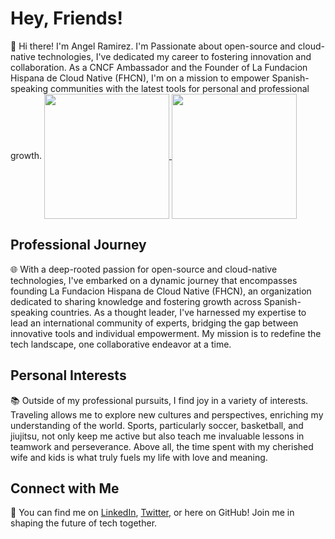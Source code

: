 # Hey, Friends!

👋 Hi there! I'm Angel Ramirez. I'm Passionate about open-source and cloud-native technologies, I've dedicated my career to fostering innovation and collaboration. As a CNCF Ambassador and the Founder of La Fundacion Hispana de Cloud Native (FHCN), I'm on a mission to empower Spanish-speaking communities with the latest tools for personal and professional growth.
<a href="https://github.com/anuraghazra/github-readme-stats">
  <img height=200 align="center" src="https://github-readme-stats.vercel.app/api?username=ar4mirez&show_icons=true&theme=transparent" />
</a>
<a href="https://github.com/anuraghazra/convoychat">
  <img height=200 align="center" src="https://github-readme-stats.vercel.app/api/top-langs?username=ar4mirez&layout=compact&langs_count=8&card_width=320&theme=transparent" />
</a>

## Professional Journey
🌐 With a deep-rooted passion for open-source and cloud-native technologies, I've embarked on a dynamic journey that encompasses founding La Fundacion Hispana de Cloud Native (FHCN), an organization dedicated to sharing knowledge and fostering growth across Spanish-speaking countries. As a thought leader, I've harnessed my expertise to lead an international community of experts, bridging the gap between innovative tools and individual empowerment. My mission is to redefine the tech landscape, one collaborative endeavor at a time.

## Personal Interests
📚 Outside of my professional pursuits, I find joy in a variety of interests. Traveling allows me to explore new cultures and perspectives, enriching my understanding of the world. Sports, particularly soccer, basketball, and jiujitsu, not only keep me active but also teach me invaluable lessons in teamwork and perseverance. Above all, the time spent with my cherished wife and kids is what truly fuels my life with love and meaning.

## Connect with Me
🔗 You can find me on [LinkedIn](https://www.linkedin.com/in/ar4mirez/), [Twitter](https://twitter.com/ar4mirez), or here on GitHub! Join me in shaping the future of tech together.
